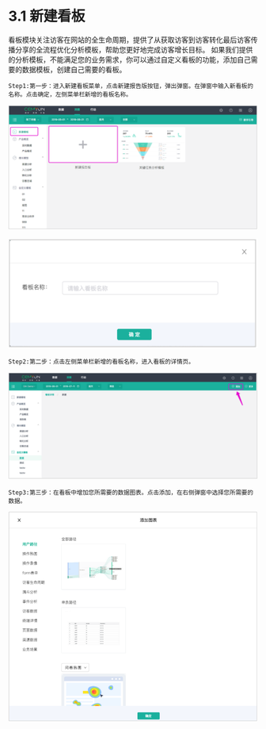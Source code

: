 # 3.1 新建看板

看板模块关注访客在网站的全生命周期，提供了从获取访客到访客转化最后访客传播分享的全流程优化分析模板，帮助您更好地完成访客增长目标。 如果我们提供的分析模板，不能满足您的业务需求，你可以通过自定义看板的功能，添加自己需要的数据模板，创建自己需要的看板。

```text
Step1:第一步：进入新建看板菜单，点击新建报告版按钮，弹出弹窗。在弹窗中输入新看板的名称。点击确定，左侧菜单栏新增的看板名称。
```

![&#x65B0;&#x5EFA;&#x62A5;&#x544A;&#x677F;&#x56FE;](../.gitbook/assets/image%20%2819%29.png)

![&#x65B0;&#x5EFA;&#x5F39;&#x7A97;](../.gitbook/assets/image%20%2829%29.png)

```text
Step2:第二步：点击左侧菜单栏新增的看板名称，进入看板的详情页。
```

![&#x770B;&#x677F;&#x8BE6;&#x60C5;&#x9875;&#x56FE;](../.gitbook/assets/image%20%2815%29.png)

```text
Step3:第三步：在看板中增加您所需要的数据图表。点击添加，在右侧弹窗中选择您所需要的数据。
```

![&#x6DFB;&#x52A0;&#x56FE;&#x8868;&#x5F39;&#x7A97;&#x56FE;](../.gitbook/assets/image%20%2818%29.png)



